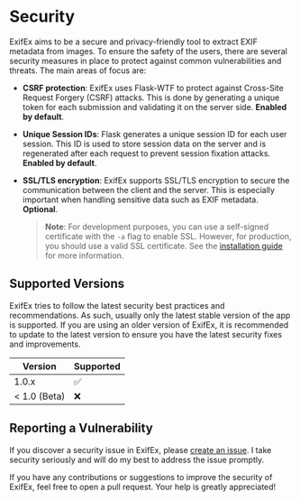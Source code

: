 # Security

ExifEx aims to be a secure and privacy-friendly tool to extract EXIF metadata from images. To ensure the safety of the users, there are several security measures in place to protect against common vulnerabilities and threats. The main areas of focus are:

-   **CSRF protection**: ExifEx uses Flask-WTF to protect against Cross-Site Request Forgery (CSRF) attacks. This is done by generating a unique token for each submission and validating it on the server side. **Enabled by default**.

-   **Unique Session IDs**: Flask generates a unique session ID for each user session. This ID is used to store session data on the server and is regenerated after each request to prevent session fixation attacks. **Enabled by default**.

-   **SSL/TLS encryption**: ExifEx supports SSL/TLS encryption to secure the communication between the client and the server. This is especially important when handling sensitive data such as EXIF metadata. **Optional**.

    > **Note**: For development purposes, you can use a self-signed certificate with the `-a` flag to enable SSL. However, for production, you should use a valid SSL certificate. See the [installation guide](INSTALLATION.md#securing-the-app-with-ssl) for more information.

## Supported Versions

ExifEx tries to follow the latest security best practices and recommendations. As such, usually only the latest stable version of the app is supported. If you are using an older version of ExifEx, it is recommended to update to the latest version to ensure you have the latest security fixes and improvements.

| Version      | Supported |
| ------------ | --------- |
| 1.0.x        | ✅        |
| < 1.0 (Beta) | ❌        |

## Reporting a Vulnerability

If you discover a security issue in ExifEx, please [create an issue](https://github.com/dan-koller/exifex/issues). I take security seriously and will do my best to address the issue promptly.

If you have any contributions or suggestions to improve the security of ExifEx, feel free to open a pull request. Your help is greatly appreciated!
